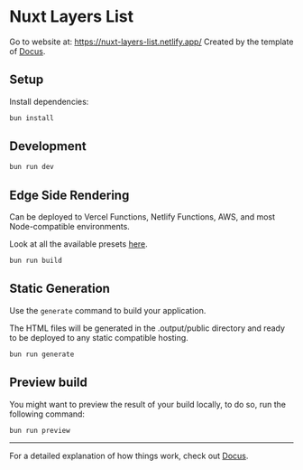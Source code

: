 # Nuxt Layers List

Go to website at: https://nuxt-layers-list.netlify.app/
Created by the template of [Docus](https://docus.dev).

## Setup

Install dependencies:

```bash
bun install
```

## Development

```bash
bun run dev
```

## Edge Side Rendering

Can be deployed to Vercel Functions, Netlify Functions, AWS, and most Node-compatible environments.

Look at all the available presets [here](https://v3.nuxtjs.org/guide/deploy/presets).

```bash
bun run build
```

## Static Generation

Use the `generate` command to build your application.

The HTML files will be generated in the .output/public directory and ready to be deployed to any static compatible hosting.

```bash
bun run generate
```

## Preview build

You might want to preview the result of your build locally, to do so, run the following command:

```bash
bun run preview
```

---

For a detailed explanation of how things work, check out [Docus](https://docus.dev).
